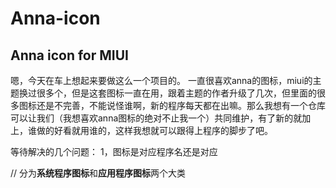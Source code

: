 Anna-icon
=========

<h2>Anna icon for MIUI</h2>


嗯，今天在车上想起来要做这么一个项目的。
一直很喜欢anna的图标，miui的主题换过很多个，但是这套图标一直在用，跟着主题的作者升级了几次，但里面的很多图标还是不完善，不能说怪谁啊，新的程序每天都在出嘛。那么我想有一个仓库可以让我们（我想喜欢anna图标的绝对不止我一个）共同维护，有了新的就加上，谁做的好看就用谁的，这样我想就可以跟得上程序的脚步了吧。

等待解决的几个问题：
  1，图标是对应程序名还是对应
  
  
// 分为<b>系统程序图标</b>和<b>应用程序图标</b>两个大类
